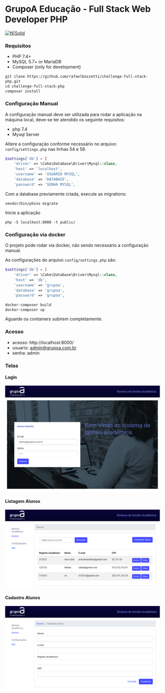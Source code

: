 GrupoA Educação - Full Stack Web Developer PHP
===================

[![N|Solid](https://www.grupoa.com.br/hs-fs/hubfs/logo-grupoa.png?width=300&name=logo-grupoa.png)](https://www.grupoa.com.br) 


### Requisitos

* PHP 7.4+
* MySQL 5.7+ or MariaDB
* Composer (only for development)


```console
git clone https://github.com/rafaelbozzetti/challenge-full-stack-php.git
cd challenge-full-stack-php
composer install
```

### Configuração Manual

A configuração manual deve ser utilizada para rodar a aplicação na máquina local, deve-se ter atendido os seguinte requisitos:

 * php 7.4
 * Mysql Server

Altere a configuração conforme necessário no arquivo:
``config/settings.php`` nas linhas 54 e 56.

```php
$settings['db'] = [
    'driver' => \Cake\Database\Driver\Mysql::class,
    'host' => 'localhost',
    'username' => 'USUARIO MYSQL',
    'database' => 'DATABASE',
    'password' => 'SENHA MYSQL',
```
Com a database previamente criada, execute as migrations:

```console
vendor/bin/phinx migrate 
```

Inicie a aplicação
```console
php -S localhost:8000 -t public/
```

### Configuração via docker

O projeto pode rodar via docker, não sendo necessário a configuração manual.

As configurações do arquivo ``config/settings.php`` são:

```php
$settings['db'] = [
    'driver' => \Cake\Database\Driver\Mysql::class,
    'host' => 'db',
    'username' => 'grupoa',
    'database' => 'grupoa',
    'password' => 'grupoa',
```

```console
docker-composer build
docker-composer up
```

Aguarde os containers subirem completamente.


### Acesso
 * acesso: http://localhost:8000/
 * usuario: admin@grupoa.com.br
 * senha: admin


### Telas

#### Login
![Search Component](https://raw.githubusercontent.com/rafaelbozzetti/challenge-full-stack-php/master/mockups/login.png)

#### Listagem Alunos
![Search Component](https://raw.githubusercontent.com/rafaelbozzetti/challenge-full-stack-php/master/mockups/listagem.png)

#### Cadastro Alunos
![Search Component](https://raw.githubusercontent.com/rafaelbozzetti/challenge-full-stack-php/master/mockups/cadastro.png)

 